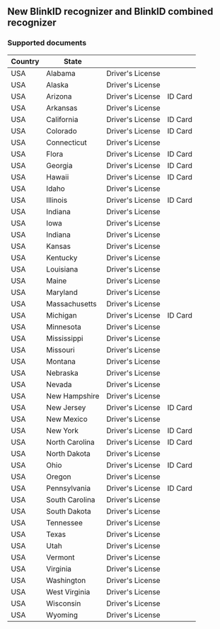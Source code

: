 ## New BlinkID recognizer and BlinkID combined recognizer

### Supported documents

| Country        | State           |      |    |
| ---------------|-----------------|------|----|
| USA            |Alabama          |Driver's License    ||
| USA            |Alaska           |Driver's License    ||
| USA            |Arizona          |Driver's License    |ID Card|
| USA            |Arkansas         |Driver's License    ||
| USA            |California       |Driver's License    |ID Card|
| USA            |Colorado         |Driver's License    |ID Card|
| USA            |Connecticut      |Driver's License    ||
| USA            |Flora          |Driver's License    |ID Card|
| USA            |Georgia          |Driver's License    |ID Card|
| USA            |Hawaii           |Driver's License    |ID Card|
| USA            |Idaho            |Driver's License    ||
| USA            |Illinois         |Driver's License    |ID Card|
| USA            |Indiana          |Driver's License    ||
| USA            |Iowa             |Driver's License    ||
| USA            |Indiana          |Driver's License    ||
| USA            |Kansas           |Driver's License    ||
| USA            |Kentucky         |Driver's License    ||
| USA            |Louisiana        |Driver's License    ||
| USA            |Maine            |Driver's License    ||
| USA            |Maryland         |Driver's License    ||
| USA            |Massachusetts    |Driver's License    ||
| USA            |Michigan         |Driver's License    |ID Card|
| USA            |Minnesota        |Driver's License    ||
| USA            |Mississippi      |Driver's License    ||
| USA            |Missouri         |Driver's License    ||
| USA            |Montana          |Driver's License    ||
| USA            |Nebraska         |Driver's License    ||
| USA            |Nevada           |Driver's License    ||
| USA            |New Hampshire    |Driver's License    ||
| USA            |New Jersey       |Driver's License    |ID Card|
| USA            |New Mexico       |Driver's License    ||
| USA            |New York         |Driver's License    |ID Card|
| USA            |North Carolina   |Driver's License    |ID Card|
| USA            |North Dakota     |Driver's License    ||
| USA            |Ohio             |Driver's License    |ID Card|
| USA            |Oregon           |Driver's License    ||
| USA            |Pennsylvania     |Driver's License    |ID Card|
| USA            |South Carolina   |Driver's License    ||
| USA            |South Dakota     |Driver's License    ||
| USA            |Tennessee        |Driver's License    ||
| USA            |Texas            |Driver's License    ||
| USA            |Utah             |Driver's License    ||
| USA            |Vermont          |Driver's License    ||
| USA            |Virginia         |Driver's License    ||
| USA            |Washington       |Driver's License    ||
| USA            |West Virginia    |Driver's License    ||
| USA            |Wisconsin        |Driver's License    ||
| USA            |Wyoming          |Driver's License    ||